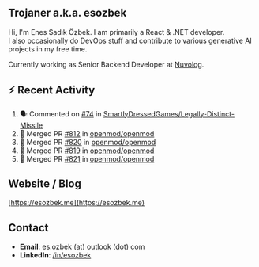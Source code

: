 ##  Trojaner a.k.a. esozbek
Hi, I'm Enes Sadık Özbek. I am primarily a React & .NET developer.  
I also occasionally do DevOps stuff and contribute to various generative AI projects in my free time.

Currently working as Senior Backend Developer at [Nuvolog](https://nuvolog.com/).

## :zap: Recent Activity

<!--START_SECTION:activity-->
1. 🗣 Commented on [#74](https://github.com/SmartlyDressedGames/Legally-Distinct-Missile/pull/74#issuecomment-2122968560) in [SmartlyDressedGames/Legally-Distinct-Missile](https://github.com/SmartlyDressedGames/Legally-Distinct-Missile)
2. 🎉 Merged PR [#812](https://github.com/openmod/openmod/pull/812) in [openmod/openmod](https://github.com/openmod/openmod)
3. 🎉 Merged PR [#820](https://github.com/openmod/openmod/pull/820) in [openmod/openmod](https://github.com/openmod/openmod)
4. 🎉 Merged PR [#819](https://github.com/openmod/openmod/pull/819) in [openmod/openmod](https://github.com/openmod/openmod)
5. 🎉 Merged PR [#821](https://github.com/openmod/openmod/pull/821) in [openmod/openmod](https://github.com/openmod/openmod)
<!--END_SECTION:activity-->

## Website / Blog
[https://esozbek.me](https://esozbek.me)

## Contact
- **Email**: es.ozbek (at) outlook (dot) com
- **LinkedIn**: [/in/esozbek](https://linkedin.com/in/esozbek)
